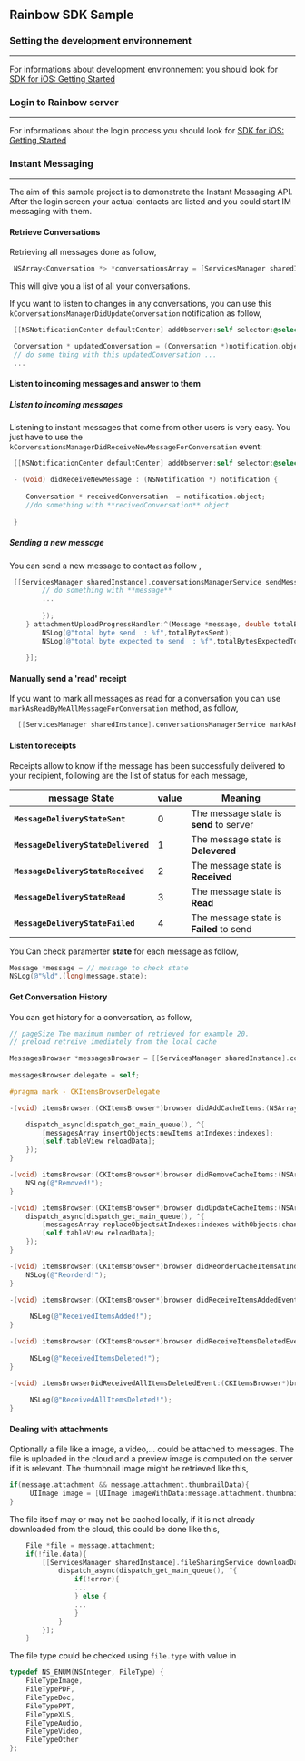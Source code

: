 ## Rainbow SDK Sample

### Setting the development environnement 
---
For informations about development environnement you should look for [SDK for iOS: Getting Started](https://hub.openrainbow.com/#/documentation/doc/sdk/ios/guides/Getting_Started)

### Login to Rainbow server
---
For informations about the login process you should look for [SDK for iOS: Getting Started](https://hub.openrainbow.com/#/documentation/doc/sdk/ios/guides/Getting_Started)

### Instant Messaging
---
The aim of this sample project is to demonstrate the Instant Messaging API. After the login screen your actual contacts are listed and you could start IM messaging with them.

#### Retrieve Conversations
Retrieving all messages done as follow,

```objective-c
 NSArray<Conversation *> *conversationsArray = [ServicesManager sharedInstance].conversationsManagerService.conversations;
```
This will give you a list of all your conversations.

If you want to listen to changes in any conversations, you can use this `kConversationsManagerDidUpdateConversation` notification as follow,

```objective-c
 [[NSNotificationCenter defaultCenter] addObserver:self selector:@selector(didUpdateConversation:) name:kConversationsManagerDidUpdateConversation object:nil];
```

```objective-c
 Conversation * updatedConversation = (Conversation *)notification.object;
 // do some thing with this updatedConversation ...
 ...
```


#### Listen to incoming messages and answer to them

##### Listen to incoming messages

Listening to instant messages that come from other users is very easy. You just have to use the  `kConversationsManagerDidReceiveNewMessageForConversation` event:

```objective-c
 [[NSNotificationCenter defaultCenter] addObserver:self selector:@selector(didReceiveNewMessage:) name:kConversationsManagerDidReceiveNewMessageForConversation object:nil];
```
 

```objective-c
 - (void) didReceiveNewMessage : (NSNotification *) notification {
   
    Conversation * receivedConversation  = notification.object;
    //do something with **recivedConversation** object
    
 }
```

##### Sending a new message
You can send a new message to contact as follow ,

```objective-c
 [[ServicesManager sharedInstance].conversationsManagerService sendMessage:@"Message to send" fileAttachment:nil to:conversation completionHandler:^(Message *message, NSError *error) {
        // do something with **message**
        ...
        
        });
    } attachmentUploadProgressHandler:^(Message *message, double totalBytesSent, double totalBytesExpectedToSend) {
        NSLog(@"total byte send  : %f",totalBytesSent);
        NSLog(@"total byte expected to send  : %f",totalBytesExpectedToSend);
      
    }];
```


#### Manually send a 'read' receipt

If you want to mark all messages as read for a conversation you can use `markAsReadByMeAllMessageForConversation` method, as follow,

```objective-c
  [[ServicesManager sharedInstance].conversationsManagerService markAsReadByMeAllMessageForConversation:conversation];

```

#### Listen to receipts

Receipts allow to know if the message has been successfully delivered to your recipient, following are the list of status for each message,

| message State | value | Meaning |
|------------------ | ----- | ------- |
| **`MessageDeliveryStateSent`** | 0 | The message state is **send** to server |
| **`MessageDeliveryStateDelivered`** | 1 | The message state is **Delevered**  |
| **`MessageDeliveryStateReceived`** | 2 | The message state is **Received**  |
| **`MessageDeliveryStateRead`** | 3 | The message state is **Read** |
| **`MessageDeliveryStateFailed`** | 4 | The message state is **Failed** to send |

You Can check paramerter **state** for each message as follow,

```objective-c
Message *message = // message to check state
NSLog(@"%ld",(long)message.state);
```
#### Get Conversation History

You can get history for a conversation, as follow,

```objective-c
// pageSize The maximum number of retrieved for example 20.
// preload retreive imediately from the local cache 

MessagesBrowser *messagesBrowser = [[ServicesManager sharedInstance].conversationsManagerService messagesBrowserForConversation:currentConversation withPageSize:20 preloadMessages:YES];
                        
messagesBrowser.delegate = self;         
```

```objective-c
#pragma mark - CKItemsBrowserDelegate

-(void) itemsBrowser:(CKItemsBrowser*)browser didAddCacheItems:(NSArray*)newItems atIndexes:(NSIndexSet*)indexes {

    dispatch_async(dispatch_get_main_queue(), ^{
        [messagesArray insertObjects:newItems atIndexes:indexes];
        [self.tableView reloadData];
    }); 
}

-(void) itemsBrowser:(CKItemsBrowser*)browser didRemoveCacheItems:(NSArray*)removedItems atIndexes:(NSIndexSet*)indexes{
    NSLog(@"Removed!");
}

-(void) itemsBrowser:(CKItemsBrowser*)browser didUpdateCacheItems:(NSArray*)changedItems atIndexes:(NSIndexSet*)indexes {
    dispatch_async(dispatch_get_main_queue(), ^{
        [messagesArray replaceObjectsAtIndexes:indexes withObjects:changedItems];
        [self.tableView reloadData];
    });
}

-(void) itemsBrowser:(CKItemsBrowser*)browser didReorderCacheItemsAtIndexes:(NSArray*)oldIndexes toIndexes:(NSArray*)newIndexes {
    NSLog(@"Reorderd!");
}

-(void) itemsBrowser:(CKItemsBrowser*)browser didReceiveItemsAddedEvent:(NSArray*)addedItems{
    
     NSLog(@"ReceivedItemsAdded!");
}

-(void) itemsBrowser:(CKItemsBrowser*)browser didReceiveItemsDeletedEvent:(NSArray*)deletedItems{
    
     NSLog(@"ReceivedItemsDeleted!");
}

-(void) itemsBrowserDidReceivedAllItemsDeletedEvent:(CKItemsBrowser*)browser{
    
     NSLog(@"ReceivedAllItemsDeleted!");
}
```

#### Dealing with attachments
Optionally a file like a image, a video,... could be attached to messages. The file is uploaded in the cloud and a preview image is computed on the server if it is relevant.
The thumbnail image might be retrieved like this,

```objective-c
if(message.attachment && message.attachment.thumbnailData){
     UIImage image = [UIImage imageWithData:message.attachment.thumbnailData];
}
```

The file itself may or may not be cached locally, if it is not already downloaded from the cloud, this could be done like this,

```objective-c
	File *file = message.attachment;
	if(!file.data){
        [[ServicesManager sharedInstance].fileSharingService downloadDataForFile:file withCompletionHandler:^(File *aFile, NSError *error) {
            dispatch_async(dispatch_get_main_queue(), ^{
                if(!error){
                ...
                } else {
                ...
                }
            }
        }];
    }       
```

The file type could be checked using `file.type` with value in 

```objective-c
typedef NS_ENUM(NSInteger, FileType) {
    FileTypeImage,
    FileTypePDF,
    FileTypeDoc,
    FileTypePPT,
    FileTypeXLS,
    FileTypeAudio,
    FileTypeVideo,
    FileTypeOther
};
```


